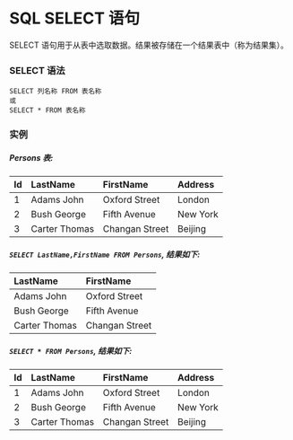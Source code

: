 SQL SELECT 语句
===

SELECT 语句用于从表中选取数据。结果被存储在一个结果表中（称为结果集）。

### SELECT 语法

```
SELECT 列名称 FROM 表名称
或
SELECT * FROM 表名称
```

### 实例

##### Persons 表:

| Id  |  LastName    |   FirstName   | Address   |
|:----|:-------------|:--------------|:----------|
|  1  | Adams John   | Oxford Street | London    |
|  2  | Bush George  | Fifth Avenue  | New York  |
|  3  | Carter Thomas| Changan Street| Beijing   |


##### `SELECT LastName,FirstName FROM Persons`, 结果如下:

|  LastName    |   FirstName   |
|:-------------|:--------------|
| Adams John   | Oxford Street |
| Bush George  | Fifth Avenue  |
| Carter Thomas| Changan Street|


##### `SELECT * FROM Persons`, 结果如下:

| Id  |  LastName    |   FirstName   | Address   |
|:----|:-------------|:--------------|:----------|
|  1  | Adams John   | Oxford Street | London    |
|  2  | Bush George  | Fifth Avenue  | New York  |
|  3  | Carter Thomas| Changan Street| Beijing   |
